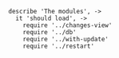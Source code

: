    describe 'The modules', ->
      it 'should load', ->
        require '../changes-view'
        require '../db'
        require '../with-update'
        require '../restart'
